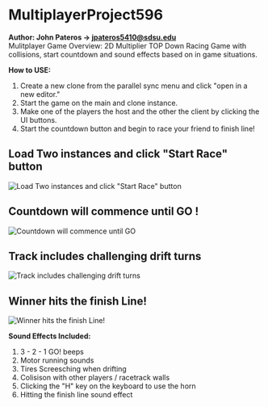 # MultiplayerProject596
**Author: John Pateros -> jpateros5410@sdsu.edu** <br>
Mulitplayer Game Overview:
2D Multiplier TOP Down Racing Game with collisions, start countdown and sound effects based on in game situations.


**How to USE:**
1. Create a new clone from the parallel sync menu and click "open in a new editor."
2. Start the game on the main and clone instance.
3. Make one of the players the host and the other the client by clicking the UI buttons.
4. Start the countdown button and begin to race your friend to finish line!

<centre><h2>Load Two instances and click "Start Race" button</h2></centre>
![Load Two instances and click "Start Race" button](https://github.com/jpateros/MultiplayerProject596/assets/112897027/e4b7eaa9-dfa1-45dc-a7c9-81e17b27566c)

<centre><h2>Countdown will commence until GO !</h2></centre>
![Countdown will commence until GO](https://github.com/jpateros/MultiplayerProject596/assets/112897027/5ad41c4e-7185-4411-8678-918e74144bb9)

<centre><h2>Track includes challenging drift turns</h2></centre>
![Track includes challenging drift turns](https://github.com/jpateros/MultiplayerProject596/assets/112897027/82015b81-3438-4de9-a0a5-f9e10eba438a)

<centre><h2>Winner hits the finish Line!</h2></centre>
![Winner hits the finish Line!](https://github.com/jpateros/MultiplayerProject596/assets/112897027/c90458d7-89bf-49b8-af9d-6ab501905bd3)



**Sound Effects Included:**
1. 3 - 2 - 1 GO! beeps
2. Motor running sounds
3. Tires Screesching when drifting
4. Colisison with other players / racetrack walls
5. Clicking the "H" key on the keyboard to use the horn
6. Hitting the finish line sound effect
